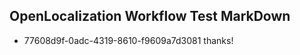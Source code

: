 ## OpenLocalization Workflow Test MarkDown
* 77608d9f-0adc-4319-8610-f9609a7d3081 thanks!

<!--HONumber=Aug16_HO5-->


